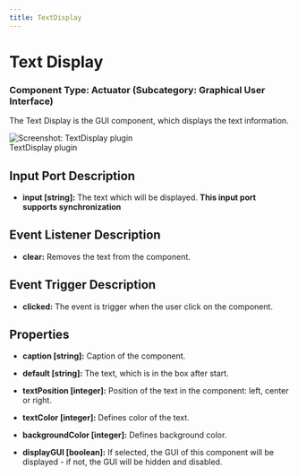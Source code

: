 ```yaml
---
title: TextDisplay
---
```


# Text Display

### Component Type: Actuator (Subcategory: Graphical User Interface)

The Text Display is the GUI component, which displays the text information.

![Screenshot:
        TextDisplay plugin](./img/TextDisplay.jpg "Screenshot: TextDisplay plugin")  
TextDisplay plugin

## Input Port Description

- **input \[string\]:** The text which will be displayed. **This input port supports synchronization**

## Event Listener Description

- **clear:** Removes the text from the component.

## Event Trigger Description

- **clicked:** The event is trigger when the user click on the component.

## Properties

- **caption \[string\]:** Caption of the component.
- **default \[string\]:** The text, which is in the box after start.
- **textPosition \[integer\]:** Position of the text in the component: left, center or right.

- **textColor \[integer\]:** Defines color of the text.
- **backgroundColor \[integer\]:** Defines background color.
- **displayGUI \[boolean\]:** If selected, the GUI of this component will be displayed - if not, the GUI will be hidden and disabled.
